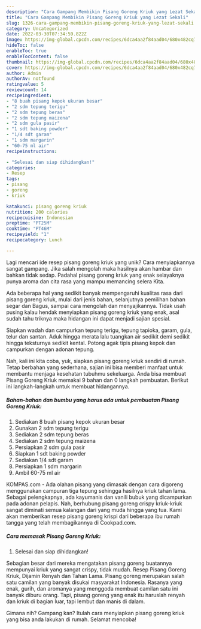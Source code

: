 ```yaml
---
description: "Cara Gampang Membikin Pisang Goreng Kriuk yang Lezat Sekali"
title: "Cara Gampang Membikin Pisang Goreng Kriuk yang Lezat Sekali"
slug: 1326-cara-gampang-membikin-pisang-goreng-kriuk-yang-lezat-sekali
category: Uncategorized
date: 2022-03-30T07:34:59.822Z
image: https://img-global.cpcdn.com/recipes/6dca4aa2f84aad04/680x482cq70/pisang-goreng-kriuk-foto-resep-utama.jpg
hideToc: false
enableToc: true
enableTocContent: false
thumbnail: https://img-global.cpcdn.com/recipes/6dca4aa2f84aad04/680x482cq70/pisang-goreng-kriuk-foto-resep-utama.jpg
cover: https://img-global.cpcdn.com/recipes/6dca4aa2f84aad04/680x482cq70/pisang-goreng-kriuk-foto-resep-utama.jpg
author: Admin
authorAv: notfound
ratingvalue: 5
reviewcount: 14
recipeingredient:
- "8 buah pisang kepok ukuran besar"
- "2 sdm tepung terigu"
- "2 sdm tepung beras"
- "2 sdm tepung maizena"
- "2 sdm gula pasir"
- "1 sdt baking powder"
- "1/4 sdt garam"
- "1 sdm margarin"
- "60-75 ml air"
recipeinstructions:

- "Selesai dan siap dihidangkan!"
categories:
- Resep
tags:
- pisang
- goreng
- kriuk

katakunci: pisang goreng kriuk 
nutrition: 200 calories
recipecuisine: Indonesian
preptime: "PT25M"
cooktime: "PT46M"
recipeyield: "1"
recipecategory: Lunch

---
```





Lagi mencari ide resep pisang goreng kriuk yang unik? Cara menyiapkannya sangat gampang. Jika salah mengolah maka hasilnya akan hambar dan bahkan tidak sedap. Padahal pisang goreng kriuk yang enak selayaknya punya aroma dan cita rasa yang mampu memancing selera Kita.





Ada beberapa hal yang sedikit banyak mempengaruhi kualitas rasa dari pisang goreng kriuk, mulai dari jenis bahan, selanjutnya pemilihan bahan segar dan Bagus, sampai cara mengolah dan menyajikannya. Tidak usah pusing kalau hendak menyiapkan pisang goreng kriuk yang enak,      asal sudah tahu triknya maka hidangan ini dapat menjadi sajian spesial.














Siapkan wadah dan campurkan tepung terigu, tepung tapioka, garam, gula, telur dan santan. Aduk hingga merata lalu tuangkan air sedikit demi sedikit hingga teksturnya sedikit kental. Potong agak tipis pisang kepok dan campurkan dengan adonan tepung.






Nah, kali ini kita coba, yuk, siapkan pisang goreng kriuk sendiri di rumah. Tetap berbahan yang sederhana, sajian ini bisa memberi manfaat untuk membantu menjaga kesehatan tubuhmu sekeluarga. Anda bisa membuat Pisang Goreng Kriuk memakai 9 bahan dan 0 langkah pembuatan. Berikut ini langkah-langkah untuk membuat hidangannya.

<!--inarticleads1-->

##### Bahan-bahan dan bumbu yang harus ada untuk pembuatan Pisang Goreng Kriuk:

1. Sediakan 8 buah pisang kepok ukuran besar
1. Gunakan 2 sdm tepung terigu
1. Sediakan 2 sdm tepung beras
1. Sediakan 2 sdm tepung maizena
1. Persiapkan 2 sdm gula pasir
1. Siapkan 1 sdt baking powder
1. Sediakan 1/4 sdt garam
1. Persiapkan 1 sdm margarin
1. Ambil 60-75 ml air


KOMPAS.com - Ada olahan pisang yang dimasak dengan cara digoreng menggunakan campuran tiga tepung sehingga hasilnya kriuk tahan lama. Sebagai pelengkapnya, ada kayumanis dan vanili bubuk yang dicampurkan pada adonan pelapis. Nah, berhubung pisang goreng crispy kriuk-kriuk sangat diminati semua kalangan dari yang muda hingga yang tua. Kami akan memberikan resep pisang goreng krispi dari beberapa ibu rumah tangga yang telah membagikannya di Cookpad.com. 

<!--inarticleads2-->

##### Cara memasak Pisang Goreng Kriuk:


1. Selesai dan siap dihidangkan!

Sebagian besar dari mereka mengatakan pisang goreng buatannya mempunyai kriuk yang sangat crispy, tidak mudah. Resep Pisang Goreng Kriuk, Dijamin Renyah dan Tahan Lama. Pisang goreng merupakan salah satu camilan yang banyak disukai masyarakat Indonesia. Rasanya yang enak, gurih, dan aromanya yang menggoda membuat camilan satu ini banyak diburu orang. Tapi, pisang goreng yang enak itu haruslah renyah dan kriuk di bagian luar, tapi lembut dan manis di dalam. 

Gimana nih? Gampang kan? Itulah cara menyiapkan pisang goreng kriuk yang bisa anda lakukan di rumah. Selamat mencoba!
